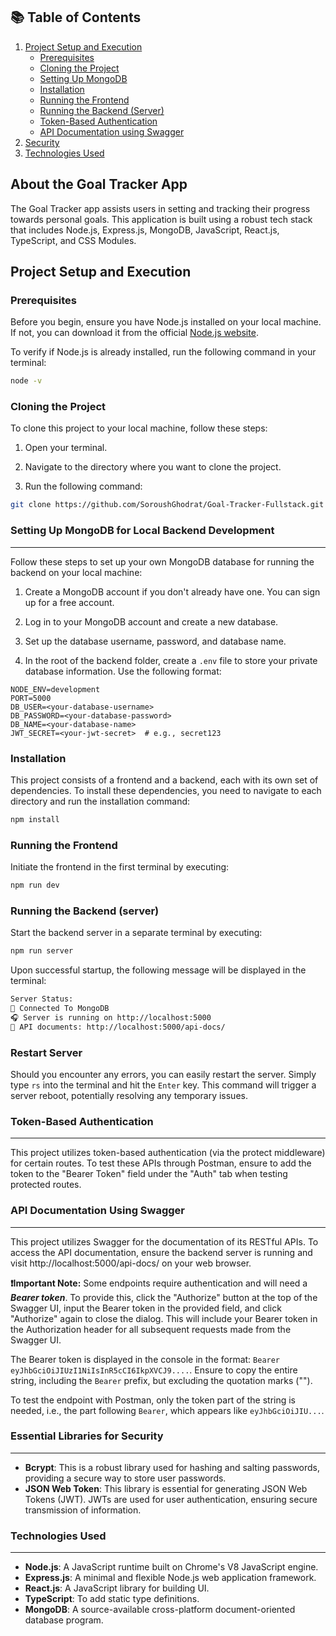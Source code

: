 ## 📚 Table of Contents

1. [Project Setup and Execution](#project-setup-and-execution)
   - [Prerequisites](#prerequisites)
   - [Cloning the Project](#cloning-the-project)
   - [Setting Up MongoDB](#setting-up-mongodb-for-local-backend-development)
   - [Installation](#installation)
   - [Running the Frontend](#running-the-frontend)
   - [Running the Backend (Server)](#running-the-backend-server)
   - [Token-Based Authentication](#token-based-authentication)
   - [API Documentation using Swagger](#api-documentation-using-swagger)
2. [Security](#essential-libraries-for-security)
3. [Technologies Used](#technologies-used)

## About the Goal Tracker App

The Goal Tracker app assists users in setting and tracking their progress towards personal goals.
This application is built using a robust tech stack that includes Node.js, Express.js, MongoDB, JavaScript, React.js, TypeScript, and CSS Modules.

## Project Setup and Execution

### Prerequisites

Before you begin, ensure you have Node.js installed on your local machine. If not, you can download it from the official [Node.js website](https://nodejs.org/).

To verify if Node.js is already installed, run the following command in your terminal:

```bash
node -v
```

### Cloning the Project

To clone this project to your local machine, follow these steps:

1. Open your terminal.

2. Navigate to the directory where you want to clone the project.

3. Run the following command:

```bash
git clone https://github.com/SoroushGhodrat/Goal-Tracker-Fullstack.git
```

### Setting Up MongoDB for Local Backend Development

---

Follow these steps to set up your own MongoDB database for running the backend on your local machine:

1. Create a MongoDB account if you don't already have one. You can sign up for a free account.

2. Log in to your MongoDB account and create a new database.

3. Set up the database username, password, and database name.

4. In the root of the backend folder, create a `.env` file to store your private database information. Use the following format:

```env
NODE_ENV=development
PORT=5000
DB_USER=<your-database-username>
DB_PASSWORD=<your-database-password>
DB_NAME=<your-database-name>
JWT_SECRET=<your-jwt-secret>  # e.g., secret123
```

### Installation

This project consists of a frontend and a backend, each with its own set of dependencies. To install these dependencies, you need to navigate to each directory and run the installation command:

```bash
npm install
```

### Running the Frontend

Initiate the frontend in the first terminal by executing:

```bash
npm run dev
```

### Running the Backend (server)

Start the backend server in a separate terminal by executing:

```bash
npm run server
```

Upon successful startup, the following message will be displayed in the terminal:

```sh
Server Status:
🔌 Connected To MongoDB
🎧 Server is running on http://localhost:5000
📄 API documents: http://localhost:5000/api-docs/
```

### Restart Server

Should you encounter any errors, you can easily restart the server. Simply type `rs` into the terminal and hit the `Enter` key. This command will trigger a server reboot, potentially resolving any temporary issues.

### Token-Based Authentication

---

This project utilizes token-based authentication (via the protect middleware) for certain routes. To test these APIs through Postman, ensure to add the token to the "Bearer Token" field under the "Auth" tab when testing protected routes.

### API Documentation Using Swagger

---

This project utilizes Swagger for the documentation of its RESTful APIs. To access the API documentation, ensure the backend server is running and visit http://localhost:5000/api-docs/ on your web browser.

**❗Important Note:** Some endpoints require authentication and will need a **_Bearer token_**. To provide this, click the "Authorize" button at the top of the Swagger UI, input the Bearer token in the provided field, and click "Authorize" again to close the dialog. This will include your Bearer token in the Authorization header for all subsequent requests made from the Swagger UI.

The Bearer token is displayed in the console in the format:
`Bearer eyJhbGciOiJIUzI1NiIsInR5cCI6IkpXVCJ9....`. Ensure to copy the entire string, including the `Bearer` prefix, but excluding the quotation marks ("").

To test the endpoint with Postman, only the token part of the string is needed, i.e., the part following `Bearer`, which appears like `eyJhbGciOiJIU...`.

### Essential Libraries for Security

---

- **Bcrypt**: This is a robust library used for hashing and salting passwords, providing a secure way to store user passwords.
- **JSON Web Token**: This library is essential for generating JSON Web Tokens (JWT). JWTs are used for user authentication, ensuring secure transmission of information.

### Technologies Used

---

- **Node.js**: A JavaScript runtime built on Chrome's V8 JavaScript engine.
- **Express.js**: A minimal and flexible Node.js web application framework.
- **React.js**: A JavaScript library for building UI.
- **TypeScript**: To add static type definitions.
- **MongoDB**: A source-available cross-platform document-oriented database program.
